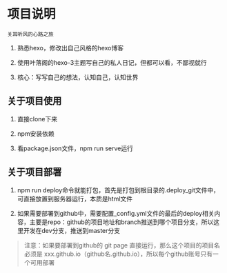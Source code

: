 # 项目说明

	关耳听风的心路之旅

1. 熟悉hexo，修改出自己风格的hexo博客

2. 使用叶落阁的hexo-3主题写自己的私人日记，但都可以看，不鄙视就行

3. 核心：写写自己的想法，认知自己，认知世界

## 关于项目使用

1. 直接clone下来

2. npm安装依赖

3. 看package.json文件，npm run serve运行

## 关于项目部署

1. npm run deploy命令就能打包，首先是打包到根目录的.deploy_git文件中，可直接放置到服务器运行，本质是html文件

2. 如果需要部署到github中，需要配置_config.yml文件的最后的deploy相关内容，主要是repo：github的项目地址和branch推送到哪个项目分支，所以这里开发在dev分支，推送到master分支

> 注意：如果要部署到github的 git page 直接运行，那么这个项目的项目名必须是 xxx.github.io（github名.github.io），所以每个github账号只有一个可用部署

